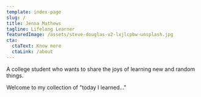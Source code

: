 ```yaml
---
template: index-page
slug: /
title: Jenna Mathews
tagline: Lifelong Learner
featuredImage: /assets/steve-douglas-v2-lxjlcpbw-unsplash.jpg
cta:
  ctaText: Know more
  ctaLink: /about
---
```

A college student who wants to share the joys of learning new and random things.

Welcome to my collection of "today I learned..."